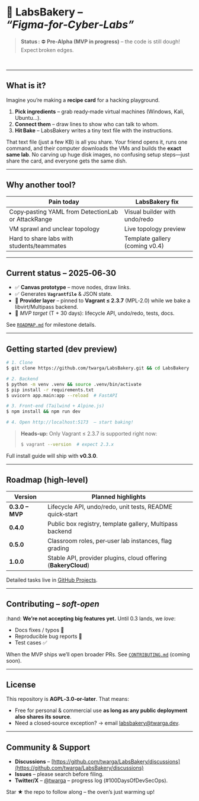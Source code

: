 # 🥐 **LabsBakery** – *“Figma‑for‑Cyber‑Labs”*

> **Status :** ⛔ **Pre‑Alpha (MVP in progress)** – the code is still dough! Expect broken edges.

    

---

## What is it?

Imagine you’re making a **recipe card** for a hacking playground.

1. **Pick ingredients** – grab ready‑made virtual machines (Windows, Kali, Ubuntu…).
2. **Connect them** – draw lines to show who can talk to whom.
3. **Hit Bake** – LabsBakery writes a tiny text file with the instructions.

That text file (just a few KB) is all you share. Your friend opens it, runs one command, and their computer downloads the VMs and builds the **exact same lab**.  No carving up huge disk images, no confusing setup steps—just share the card, and everyone gets the same dish.

---

## Why another tool?

| Pain today                                         | LabsBakery fix                 |
| -------------------------------------------------- | ------------------------------ |
| Copy‑pasting YAML from DetectionLab or AttackRange | Visual builder with undo/redo  |
| VM sprawl and unclear topology                     | Live topology preview          |
| Hard to share labs with students/teammates         | Template gallery (coming v0.4) |

---

## Current status – 2025‑06‑30

* ✅ **Canvas prototype** – move nodes, draw links.
* ✅ Generates **`Vagrantfile`** & JSON state.
* 🔄 **Provider layer** – pinned to **Vagrant ≤ 2.3.7** (MPL‑2.0) while we bake a libvirt/Multipass backend.
* 🔨 *MVP target* (T + 30 days): lifecycle API, undo/redo, tests, docs.

See [`ROADMAP.md`](ROADMAP.md) for milestone details.

---

## Getting started (dev preview)

```bash
# 1. Clone
$ git clone https://github.com/twarga/LabsBakery.git && cd LabsBakery

# 2. Backend
$ python -m venv .venv && source .venv/bin/activate
$ pip install -r requirements.txt
$ uvicorn app.main:app --reload  # FastAPI

# 3. Front‑end (Tailwind + Alpine.js)
$ npm install && npm run dev

# 4. Open http://localhost:5173  – start baking!
```

> **Heads‑up:** Only Vagrant ≤ 2.3.7 is supported right now:
>
> ```bash
> $ vagrant --version  # expect 2.3.x
> ```

Full install guide will ship with **v0.3.0**.

---

## Roadmap (high‑level)

| Version         | Planned highlights                                             |
| --------------- | -------------------------------------------------------------- |
| **0.3.0 – MVP** | Lifecycle API, undo/redo, unit tests, README quick‑start       |
| **0.4.0**       | Public box registry, template gallery, Multipass backend       |
| **0.5.0**       | Classroom roles, per‑user lab instances, flag grading          |
| **1.0.0**       | Stable API, provider plugins, cloud offering (**BakeryCloud**) |

Detailed tasks live in [GitHub Projects](../../projects).

---

## Contributing – *soft‑open*

\:hand: **We’re not accepting big features yet.** Until 0.3 lands, we *love*:

* Docs fixes / typos 📝
* Reproducible bug reports 🐞
* Test cases ✅

When the MVP ships we’ll open broader PRs.  See [`CONTRIBUTING.md`](CONTRIBUTING.md) (coming soon).

---

## License

This repository is **AGPL‑3.0‑or‑later**. That means:

* Free for personal & commercial use **as long as any public deployment also shares its source**.
* Need a closed‑source exception? → email [labsbakery@twarga.dev](mailto:labsbakery@twarga.dev).

---

## Community & Support

* **Discussions** – [https://github.com/twarga/LabsBakery/discussions](https://github.com/twarga/LabsBakery/discussions)
* **Issues** – please search before filing.
* **Twitter/X** – [@twarga](https://twitter.com/twarga) – progress log (#100DaysOfDevSecOps).

Star ★ the repo to follow along – the oven’s just warming up!
